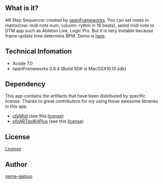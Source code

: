 ## What is it? 
AR Step Sequencer created by [openFrameworks](http://openframeworks.cc/).
You can set notes in matrix(row: midi note num, column: rythm in 16 beats),
semd midi note to DTM app such as Ableton Live, Logic Pro.
But it is very instable because frame update time determins BPM.
Demo is [here](https://vimeo.com/140163011).

## Technical Infomation
* Xcode 7.0
* openFrameworks 0.8.4 (Build SDK is MacOSX10.10.sdk)

## Dependency
This app contains the artifacts that have been distributed by specific license.
Thanks to great contributors for my using those awesome libraries in this app.

* [ofxMidi](https://github.com/danomatika/ofxMidi/) (see this [license](https://github.com/danomatika/ofxMidi/blob/master/LICENSE.txt))
* [ofxARToolKitPlus](https://github.com/fishkingsin/ofxARtoolkitPlus) (see this [license](https://github.com/fishkingsin/ofxARtoolkitPlus#licence))

## License
[License](https://github.com/nama-gatsuo/ArStepSequencer/blob/master/LICENSE.txt)

## Author
[nama-gatsuo](https://github.com/nama-gatsuo)
